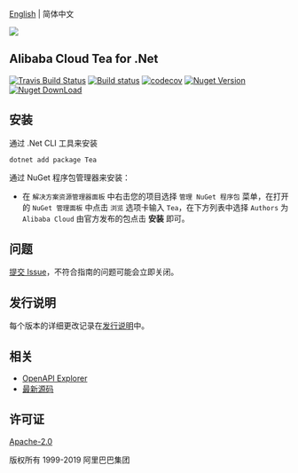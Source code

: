 [English](./README.md) | 简体中文

![](https://aliyunsdk-pages.alicdn.com/icons/AlibabaCloud.svg)

## Alibaba Cloud Tea for .Net

[![Travis Build Status](https://travis-ci.org/aliyun/tea-csharp.svg?branch=master)](https://travis-ci.org/aliyun/tea-csharp)
[![Build status](https://ci.appveyor.com/api/projects/status/cjnm7itugqbuhum2/branch/master?svg=true)](https://ci.appveyor.com/project/aliyun/tea-csharp/branch/master)
[![codecov](https://codecov.io/gh/aliyun/tea-csharp/branch/master/graph/badge.svg)](https://codecov.io/gh/aliyun/tea-csharp)
[![Nuget Version](https://badge.fury.io/nu/Tea.svg)](https://badge.fury.io/nu/Tea)
[![Nuget DownLoad](https://img.shields.io/nuget/dt/Tea.svg?label=Nuget%20Download&style=flat)](https://www.nuget.org/packages/Tea/)

## 安装

通过 .Net CLI 工具来安装

    dotnet add package Tea

通过 NuGet 程序包管理器来安装：

* 在 `解决方案资源管理器面板` 中右击您的项目选择 `管理 NuGet 程序包` 菜单，在打开的 `NuGet 管理面板` 中点击 `浏览` 选项卡输入 `Tea`，在下方列表中选择 `Authors` 为 `Alibaba Cloud` 由官方发布的包点击 **安装** 即可。

## 问题
[提交 Issue](https://github.com/aliyun/tea-csharp/issues/new)，不符合指南的问题可能会立即关闭。

## 发行说明
每个版本的详细更改记录在[发行说明](./ChangeLog.md)中。

## 相关
* [OpenAPI Explorer](https://api.aliyun.com/)
* [最新源码](https://github.com/aliyun/tea-csharp)

## 许可证
[Apache-2.0](http://www.apache.org/licenses/LICENSE-2.0)

版权所有 1999-2019 阿里巴巴集团

